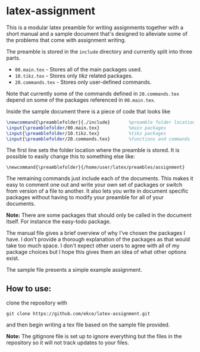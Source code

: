 # latex-assignment
This is a modular latex preamble for writing assignments together with a short manual and a sample document that's designed to alleviate some of the problems that come with assignment writing.

The preamble is stored in the `include` directory and currently split into three parts.
* `00.main.tex` - Stores all of the main packages used.
* `10.tikz.tex` - Stores only *tikz* related packages.
* `20.commands.tex` - Stores only user-defined commands.

Note that currently some of the commands defined in `20.commands.tex` depend on some of the packages referenced in `00.main.tex`.

Inside the sample document there is a piece of code that looks like
```tex
\newcommand{\preamblefolder}{./include}       %preamble folder location
\input{\preamblefolder/00.main.tex}           %main packages
\input{\preamblefolder/10.tikz.tex}           %tikz packages
\input{\preamblefolder/20.commands.tex}       %functions and commands
```
The first line sets the folder location where the preamble is stored. It is possible to easily change this to something else like:
```
\newcommand{\preamblefolder}{/home/user/latex/preambles/assignment}
```
The remaining commands just include each of the documents. This makes it easy to comment one out and write your own set of packages or switch from version of a file to another. It also lets you write in document specific packages without having to modify your preamble for all of your documents.

**Note:** There are some packages that should only be called in the document itself. For instance the easy-todo package.

The manual file gives a brief overview of why I've chosen the packages I have. I don't provide a thorough explanation of the packages as that would take too much space. I don't expect other users to agree with all of my package choices but I hope this gives them an idea of what other options exist.

The sample file presents a simple example assignment.

## How to use:
clone the repository with
```
git clone https://github.com/ekce/latex-assignment.git
```
and then begin writing a tex file based on the sample file provided.

**Note:** The gitignore file is set up to ignore everything but the files in the repository so it will not track updates to your files.
